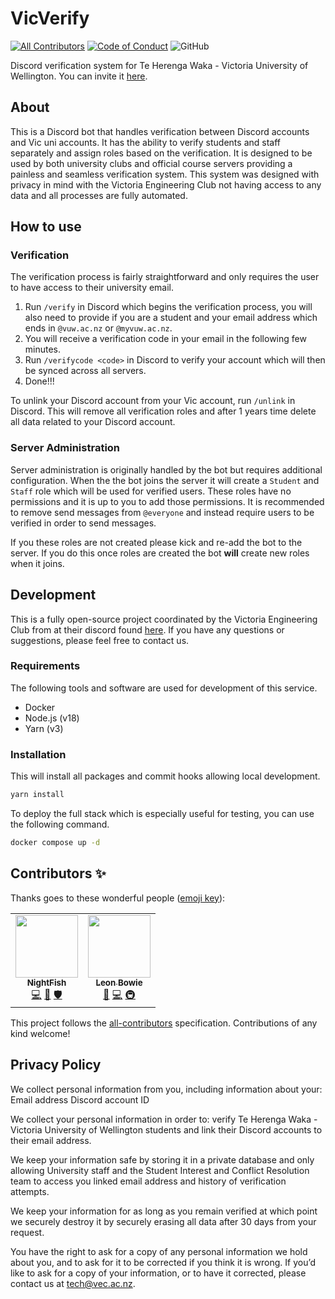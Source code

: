 # VicVerify
[![All Contributors](https://img.shields.io/badge/all_contributors-1-orange.svg)](#contributors-) [![Code of Conduct](https://img.shields.io/badge/Contributor%20Covenant-v2.0%20adopted-ff69b4.svg)](https://github.com/vecnz/VerifyBot/blob/main/CODE_OF_CONDUCT.md) ![GitHub](https://img.shields.io/github/license/vecnz/VerifyBot)

Discord verification system for Te Herenga Waka - Victoria University of Wellington. You can invite it [here](https://canary.discord.com/api/oauth2/authorize?client_id=953504345800982598&permissions=268435460&scope=applications.commands%20bot).

## About
This is a Discord bot that handles verification between Discord accounts and Vic uni accounts. It has the ability to verify students and staff separately and assign roles based on the verification. It is designed to be used by both university clubs and official course servers providing a painless and seamless verification system. This system was designed with privacy in mind with the Victoria Engineering Club not having access to any data and all processes are fully automated.

## How to use

### Verification
The verification process is fairly straightforward and only requires the user to have access to their university email.

1. Run `/verify` in Discord which begins the verification process, you will also need to provide if you are a student and your email address which ends in `@vuw.ac.nz` or `@myvuw.ac.nz`.
2. You will receive a verification code in your email in the following few minutes.
3. Run `/verifycode <code>` in Discord to verify your account which will then be synced across all servers.
4. Done!!!


To unlink your Discord account from your Vic account, run `/unlink` in Discord. This will remove all verification roles and after 1 years time delete all data related to your Discord account.

### Server Administration
Server administration is originally handled by the bot but requires additional configuration. When the the bot joins the server it will create a `Student` and `Staff` role which will be used for verified users. These roles have no permissions and it is up to you to add those permissions. It is recommended to remove send messages from `@everyone` and instead require users to be verified in order to send messages.


If you these roles are not created please kick and re-add the bot to the server. If you do this once roles are created the bot **will** create new roles when it joins.

## Development
This is a fully open-source project coordinated by the Victoria Engineering Club from at their discord found [here](https://discord.gg/vec). If you have any questions or suggestions, please feel free to contact us.

### Requirements
The following tools and software are used for development of this service.
- Docker
- Node.js (v18)
- Yarn (v3)

### Installation

This will install all packages and commit hooks allowing local development.
```bash
yarn install
```

To deploy the full stack which is especially useful for testing, you can use the following command.
```bash
docker compose up -d
```


## Contributors ✨

Thanks goes to these wonderful people ([emoji key](https://allcontributors.org/docs/en/emoji-key)):

<!-- ALL-CONTRIBUTORS-LIST:START - Do not remove or modify this section -->
<!-- prettier-ignore-start -->
<!-- markdownlint-disable -->
<table>
  <tr>
    <td align="center"><a href="https://github.com/BIOS9"><img src="https://avatars.githubusercontent.com/u/15035908?v=4?s=100" width="100px;" alt=""/><br /><sub><b>NightFish</b></sub></a><br /><a href="https://github.com/vecnz/VerifyBot/commits?author=BIOS9" title="Code">💻</a> <a href="#maintenance-BIOS9" title="Maintenance">🚧</a> <a href="#security-BIOS9" title="Security">🛡️</a></td>
    <td align="center"><a href="http://darkflame.dev"><img src="https://avatars.githubusercontent.com/u/31436575?v=4?s=100" width="100px;" alt=""/><br /><sub><b>Leon Bowie</b></sub></a><br /><a href="#maintenance-Darkflame72" title="Maintenance">🚧</a> <a href="https://github.com/vecnz/VerifyBot/commits?author=Darkflame72" title="Code">💻</a> <a href="#infra-Darkflame72" title="Infrastructure (Hosting, Build-Tools, etc)">🚇</a></td>
  </tr>
</table>

<!-- markdownlint-restore -->
<!-- prettier-ignore-end -->

<!-- ALL-CONTRIBUTORS-LIST:END -->

This project follows the [all-contributors](https://github.com/all-contributors/all-contributors) specification. Contributions of any kind welcome!

## Privacy Policy

We collect personal information from you, including information about your:
Email address
Discord account ID

We collect your personal information in order to:
verify Te Herenga Waka - Victoria University of Wellington students and link their Discord accounts to their email address.

We keep your information safe by storing it in a private database and only allowing University staff and the Student Interest and Conflict Resolution team to access you linked email address and history of verification attempts.

We keep your information for as long as you remain verified at which point we securely destroy it by securely erasing all data after 30 days from your request.

You have the right to ask for a copy of any personal information we hold about you, and to ask for it to be corrected if you think it is wrong. If you’d like to ask for a copy of your information, or to have it corrected, please contact us at tech@vec.ac.nz.
